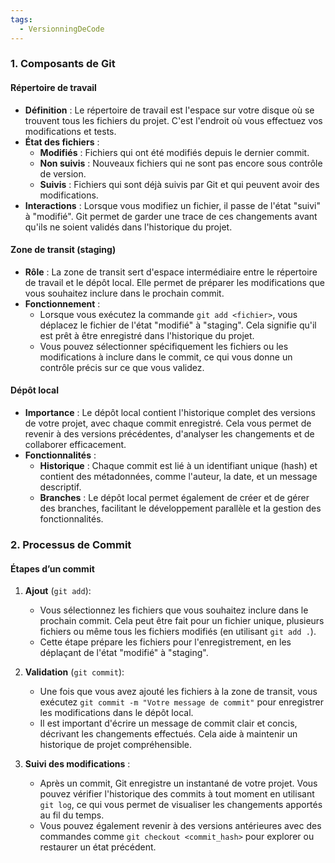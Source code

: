 ```yaml
---
tags:
  - VersionningDeCode
---
```

### 1. Composants de Git

#### Répertoire de travail

- **Définition** : Le répertoire de travail est l'espace sur votre disque où se trouvent tous les fichiers du projet. C'est l'endroit où vous effectuez vos modifications et tests.
- **État des fichiers** :
    - **Modifiés** : Fichiers qui ont été modifiés depuis le dernier commit.
    - **Non suivis** : Nouveaux fichiers qui ne sont pas encore sous contrôle de version.
    - **Suivis** : Fichiers qui sont déjà suivis par Git et qui peuvent avoir des modifications.
- **Interactions** : Lorsque vous modifiez un fichier, il passe de l'état "suivi" à "modifié". Git permet de garder une trace de ces changements avant qu'ils ne soient validés dans l'historique du projet.

#### Zone de transit (staging)

- **Rôle** : La zone de transit sert d'espace intermédiaire entre le répertoire de travail et le dépôt local. Elle permet de préparer les modifications que vous souhaitez inclure dans le prochain commit.
- **Fonctionnement** :
    - Lorsque vous exécutez la commande `git add <fichier>`, vous déplacez le fichier de l'état "modifié" à "staging". Cela signifie qu'il est prêt à être enregistré dans l'historique du projet.
    - Vous pouvez sélectionner spécifiquement les fichiers ou les modifications à inclure dans le commit, ce qui vous donne un contrôle précis sur ce que vous validez.

#### Dépôt local

- **Importance** : Le dépôt local contient l'historique complet des versions de votre projet, avec chaque commit enregistré. Cela vous permet de revenir à des versions précédentes, d'analyser les changements et de collaborer efficacement.
- **Fonctionnalités** :
    - **Historique** : Chaque commit est lié à un identifiant unique (hash) et contient des métadonnées, comme l'auteur, la date, et un message descriptif.
    - **Branches** : Le dépôt local permet également de créer et de gérer des branches, facilitant le développement parallèle et la gestion des fonctionnalités.

### 2. Processus de Commit

#### Étapes d’un commit

1. **Ajout** (`git add`):
    
    - Vous sélectionnez les fichiers que vous souhaitez inclure dans le prochain commit. Cela peut être fait pour un fichier unique, plusieurs fichiers ou même tous les fichiers modifiés (en utilisant `git add .`).
    - Cette étape prépare les fichiers pour l'enregistrement, en les déplaçant de l'état "modifié" à "staging".
2. **Validation** (`git commit`):
    
    - Une fois que vous avez ajouté les fichiers à la zone de transit, vous exécutez `git commit -m "Votre message de commit"` pour enregistrer les modifications dans le dépôt local.
    - Il est important d'écrire un message de commit clair et concis, décrivant les changements effectués. Cela aide à maintenir un historique de projet compréhensible.
3. **Suivi des modifications** :
    
    - Après un commit, Git enregistre un instantané de votre projet. Vous pouvez vérifier l'historique des commits à tout moment en utilisant `git log`, ce qui vous permet de visualiser les changements apportés au fil du temps.
    - Vous pouvez également revenir à des versions antérieures avec des commandes comme `git checkout <commit_hash>` pour explorer ou restaurer un état précédent.